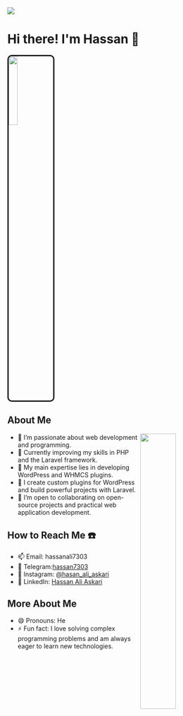 <img src="https://github.com/user-attachments/assets/3c904759-8928-414f-9c9f-e66f49dbb86b">

# Hi there! I'm Hassan 👋

<img style="width: 20%;height: 20%;max-width: 100%;border-radius: 10px;border: 3px solid;"
             src="https://github.com/user-attachments/assets/8683e85d-c20b-4ae4-8b5e-73c71b5fdb14">

## About Me
<img align="right" src="https://github.com/user-attachments/assets/85371923-228b-4b0e-b3e6-24b5a60a1225" style="
            width: 40%;
            height: 40%;" data-target="animated-image.originalImage">
- 👀 I’m passionate about web development and programming.
- 🌱 Currently improving my skills in PHP and the Laravel framework.
- 💼 My main expertise lies in developing WordPress and WHMCS plugins.
- 🔧 I create custom plugins for WordPress and build powerful projects with Laravel.
- 💞️ I’m open to collaborating on open-source projects and practical web application development.
 

## How to Reach Me ☎️

- 📫 Email: hassanali7303
- 🚀 Telegram:[hassan7303](https://t.me/hassan7303)
- 📸 Instagram: [@hasan_ali_askari](https://www.instagram.com/hasan_ali_askari)
- 💼 LinkedIn: [Hassan Ali Askari](https://www.linkedin.com/in/hassan-ali-askari)

## More About Me

- 😄 Pronouns: He
- ⚡ Fun fact: I love solving complex programming problems and am always eager to learn new technologies.
